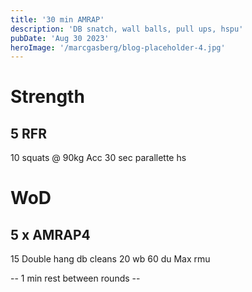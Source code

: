 ```yaml
---
title: '30 min AMRAP'
description: 'DB snatch, wall balls, pull ups, hspu'
pubDate: 'Aug 30 2023'
heroImage: '/marcgasberg/blog-placeholder-4.jpg'
---
```

# Strength 
## 5 RFR
10 squats @ 90kg 
Acc 30 sec parallette hs

# WoD
## 5 x AMRAP4
15 Double hang db cleans
20 wb
60 du
Max rmu 

-- 1 min rest between rounds --
